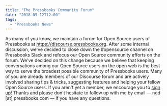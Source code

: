 ```yaml
---
title: "The Pressbooks Community Forum"
date: "2018-09-12T12:00"
tags:
  - "Pressbooks News"
---
```


As many of you know, we maintain a forum for Open Source users of Pressbooks at
<https://discourse.pressbooks.org>. After some internal discussion, we've decided to close
down the #opensource channel on Pressbooks Slack and refocus our Open Source community
efforts on the forum. We've decided on this change because we believe that keeping
conversations among our Open Source users on the open web is the best way to serve the
broadest possible community of Pressbooks users. Many of you are already members of our
Discourse forum and are actively involved sharing tips & tricks, suggesting features and
helping your fellow Open Source users. If you aren't yet a member, we encourage you to
[sign up](https://discourse.pressbooks.org/signup)! Thanks and please don't hesitate to
follow up with me by email — ned [at] pressbooks.com — if you have any questions.
